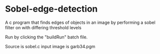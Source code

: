 # Sobel-edge-detection
A c program that finds edges of objects in an image by performing a sobel filter on with differing threshold levels

Run by clicking the "buildRun" batch file.

Source is sobel.c
input image is garb34.pgm
